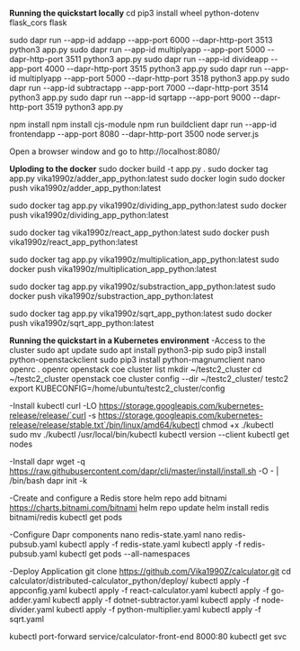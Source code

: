 
**Running the quickstart locally**
cd <working dir>
pip3 install wheel python-dotenv flask_cors flask

sudo dapr run --app-id addapp --app-port 6000 --dapr-http-port 3513 python3 app.py
sudo dapr run --app-id multiplyapp --app-port 5000 --dapr-http-port 3511 python3 app.py
sudo dapr run --app-id divideapp --app-port 4000 --dapr-http-port 3515 python3 app.py
sudo dapr run --app-id multiplyapp --app-port 5000 --dapr-http-port 3518 python3 app.py
sudo dapr run --app-id subtractapp --app-port 7000 --dapr-http-port 3514 python3 app.py
sudo dapr run --app-id sqrtapp --app-port 9000 --dapr-http-port 3519 python3 app.py

npm install
npm install cjs-module
npm run buildclient
dapr run --app-id frontendapp --app-port 8080 --dapr-http-port 3500 node server.js

Open a browser window and go to http://localhost:8080/

**Uploding to the docker**
sudo docker build -t app.py .
sudo docker tag app.py vika1990z/adder_app_python:latest
sudo docker login
sudo docker push vika1990z/adder_app_python:latest

sudo docker tag app.py vika1990z/dividing_app_python:latest
sudo docker push vika1990z/dividing_app_python:latest

sudo docker tag vika1990z/react_app_python:latest
sudo docker push vika1990z/react_app_python:latest

sudo docker tag app.py vika1990z/multiplication_app_python:latest
sudo docker push vika1990z/multiplication_app_python:latest

sudo docker tag app.py vika1990z/substraction_app_python:latest
sudo docker push vika1990z/substraction_app_python:latest

sudo docker tag app.py vika1990z/sqrt_app_python:latest
sudo docker push vika1990z/sqrt_app_python:latest

**Running the quickstart in a Kubernetes environment**
-Access to the cluster
sudo apt update
sudo apt install python3-pip
sudo pip3 install python-openstackclient
sudo pip3 install python-magnumclient
nano openrc
. openrc
openstack coe cluster list
mkdir ~/testc2_cluster
cd ~/testc2_cluster
openstack coe cluster config --dir ~/testc2_cluster/ testc2
export KUBECONFIG=/home/ubuntu/testc2_cluster/config

-Install kubectl
curl -LO https://storage.googleapis.com/kubernetes-release/release/`curl -s https://storage.googleapis.com/kubernetes-release/release/stable.txt`/bin/linux/amd64/kubectl
chmod +x ./kubectl
sudo mv ./kubectl /usr/local/bin/kubectl
kubectl version --client
kubectl get nodes

-Install dapr
wget -q https://raw.githubusercontent.com/dapr/cli/master/install/install.sh -O - | /bin/bash
dapr init -k

-Create and configure a Redis store
helm repo add bitnami https://charts.bitnami.com/bitnami
helm repo update
helm install redis bitnami/redis
kubectl get pods

-Configure Dapr components
nano redis-state.yaml
nano redis-pubsub.yaml
kubectl apply -f redis-state.yaml
kubectl apply -f redis-pubsub.yaml
kubectl get pods --all-namespaces

-Deploy Application
git clone https://github.com/Vika1990Z/calculator.git
cd calculator/distributed-calculator_python/deploy/
kubectl apply -f appconfig.yaml
kubectl apply -f react-calculator.yaml
kubectl apply -f go-adder.yaml
kubectl apply -f dotnet-subtractor.yaml
kubectl apply -f node-divider.yaml
kubectl apply -f python-multiplier.yaml
kubectl apply -f sqrt.yaml

kubectl port-forward service/calculator-front-end 8000:80
kubectl get svc


